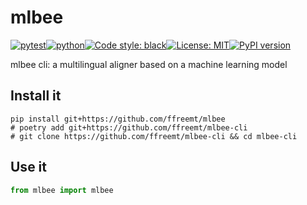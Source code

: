 # mlbee
[![pytest](https://github.com/ffreemt/mlbee/actions/workflows/routine-tests.yml/badge.svg)](https://github.com/ffreemt/mlbee/actions)[![python](https://img.shields.io/static/v1?label=python+&message=3.8%2B&color=blue)](https://www.python.org/downloads/)[![Code style: black](https://img.shields.io/badge/code%20style-black-000000.svg)](https://github.com/psf/black)[![License: MIT](https://img.shields.io/badge/License-MIT-yellow.svg)](https://opensource.org/licenses/MIT)[![PyPI version](https://badge.fury.io/py/mlbee.svg)](https://badge.fury.io/py/mlbee)

mlbee cli: a multilingual aligner based on a machine learning model

## Install it

```shell
pip install git+https://github.com/ffreemt/mlbee
# poetry add git+https://github.com/ffreemt/mlbee-cli
# git clone https://github.com/ffreemt/mlbee-cli && cd mlbee-cli
```

## Use it
```python
from mlbee import mlbee

```
